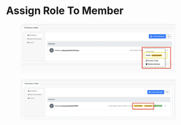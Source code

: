 # Assign Role To Member

<figure><img src="../../../.gitbook/assets/image (57).png" alt=""><figcaption></figcaption></figure>



<figure><img src="../../../.gitbook/assets/image (58).png" alt=""><figcaption></figcaption></figure>
